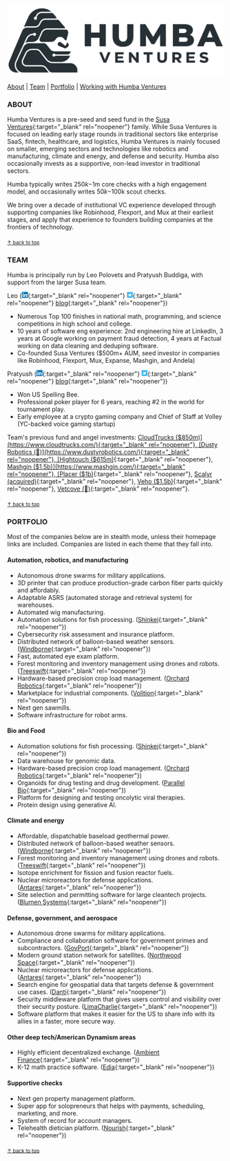 <a href="#top"></a>
![Logo](humba_logo.png)

[About](https://humbaventures.com/#about) &#124; [Team](https://humbaventures.com/#team) &#124; [Portfolio](https://humbaventures.com/#portfolio) &#124; [Working with Humba Ventures](https://humbaventures.com/support)

### ABOUT

Humba Ventures is a pre-seed and seed fund in the [Susa Ventures](https://www.susaventures.com/){:target="_blank" rel="noopener"} family. While Susa Ventures is focused on leading early stage rounds in traditional sectors like enterprise SaaS, fintech, healthcare, and logistics, Humba Ventures is mainly focused on smaller, emerging sectors and technologies like robotics and manufacturing, climate and energy, and defense and security. Humba also occasionally invests as a supportive, non-lead investor in traditional sectors.

Humba typically writes $250k-$1m core checks with a high engagement model, and occasionally writes $50k-$100k scout checks.

We bring over a decade of institutional VC experience developed through supporting companies like Robinhood, Flexport, and Mux at their earliest stages, and apply that experience to founders building companies at the frontiers of technology.

<sub>[↑ back to top](#top)</sub>

### TEAM

Humba is principally run by Leo Polovets and Pratyush Buddiga, with support from the larger Susa team.

Leo ([<img src="../linkedin_logo.png" width="14" height="14">](https://www.linkedin.com/in/lpolovets/){:target="_blank" rel="noopener"} [<img src="../twitter_logo.png" width="14" height="14">](https://twitter.com/lpolovets){:target="_blank" rel="noopener"} [blog](https://www.codingvc.com){:target="_blank" rel="noopener"})
- Numerous Top 100 finishes in national math, programming, and science competitions in high school and college.
- 10 years of software eng experience: 2nd engineering hire at LinkedIn, 3 years at Google working on payment fraud detection, 4 years at Factual working on data cleaning and deduping software.
- Co-founded Susa Ventures ($500m+ AUM, seed investor in companies like Robinhood, Flexport, Mux, Expanse, Mashgin, and Andela)

Pratyush ([<img src="../linkedin_logo.png" width="14" height="14">](https://www.linkedin.com/in/pratyush-buddiga-9238b4156/){:target="_blank" rel="noopener"} [<img src="../twitter_logo.png" width="14" height="14">](https://twitter.com/pratyushbuddiga){:target="_blank" rel="noopener"} [blog](https://pratyushbuddiga.substack.com/){:target="_blank" rel="noopener"})
- Won US Spelling Bee.
- Professional poker player for 6 years, reaching \#2 in the world for tournament play.
- Early employee at a crypto gaming company and Chief of Staff at Volley (YC-backed voice gaming startup)


Team's previous fund and angel investments: [CloudTrucks ($850m)](https://www.cloudtrucks.com/){:target="_blank" rel="noopener"}, [Dusty Robotics (🤫)](https://www.dustyrobotics.com/){:target="_blank" rel="noopener"}, [Hightouch ($615m)](https://hightouch.com/){:target="_blank" rel="noopener"}, [Mashgin ($1.5b)](https://www.mashgin.com/){:target="_blank" rel="noopener"}, [Placer ($1b)](https://www.placer.ai/){:target="_blank" rel="noopener"}, [Scalyr (acquired)](https://www.dataset.com/){:target="_blank" rel="noopener"}, [Veho ($1.5b)](https://shipveho.com/){:target="_blank" rel="noopener"}, [Vetcove (🤫)](https://www.vetcove.com/){:target="_blank" rel="noopener"}.

<sub>[↑ back to top](#top)</sub>

### PORTFOLIO

Most of the companies below are in stealth mode, unless their homepage links are included. Companies are listed in each theme that they fall into.

#### Automation, robotics, and manufacturing
* Autonomous drone swarms for military applications. 
* 3D printer that can produce production-grade carbon fiber parts quickly and affordably. 
* Adaptable ASRS (automated storage and retrieval system) for warehouses. 
* Automated wig manufacturing. 
* Automation solutions for fish processing. ([Shinkei](https://www.shinkei.systems/){:target="_blank" rel="noopener"})
* Cybersecurity risk assessment and insurance platform. 
* Distributed network of balloon-based weather sensors. ([Windborne](https://windbornesystems.com/){:target="_blank" rel="noopener"}) 
* Fast, automated eye exam platform. 
* Forest monitoring and inventory management using drones and robots. ([Treeswift](https://www.treeswift.com/){:target="_blank" rel="noopener"}) 
* Hardware-based precision crop load management. ([Orchard Robotics](https://www.orchard-robotics.com/){:target="_blank" rel="noopener"}) 
* Marketplace for industrial components. ([Volition](https://www.govolition.com/){:target="_blank" rel="noopener"}) 
* Next gen sawmills. 
* Software infrastructure for robot arms. 

#### Bio and Food
* Automation solutions for fish processing. ([Shinkei](https://www.shinkei.systems/){:target="_blank" rel="noopener"})
* Data warehouse for genomic data. 
* Hardware-based precision crop load management. ([Orchard Robotics](https://www.orchard-robotics.com/){:target="_blank" rel="noopener"}) 
* Organoids for drug testing and drug development. ([Parallel Bio](https://www.parallel.bio/){:target="_blank" rel="noopener"})
* Platform for designing and testing oncolytic viral therapies. 
* Protein design using generative AI. 

#### Climate and energy
* Affordable, dispatchable baseload geothermal power. 
* Distributed network of balloon-based weather sensors. ([Windborne](https://windbornesystems.com/){:target="_blank" rel="noopener"}) 
* Forest monitoring and inventory management using drones and robots. ([Treeswift](https://www.treeswift.com/){:target="_blank" rel="noopener"}) 
* Isotope enrichment for fission and fusion reactor fuels. 
* Nuclear microreactors for defense applications. ([Antares](https://www.antaresindustries.com/){:target="_blank" rel="noopener"}) 
* Site selection and permitting software for large cleantech projects. ([Blumen Systems](https://www.blumensystems.com/){:target="_blank" rel="noopener"})  

#### Defense, government, and aerospace
* Autonomous drone swarms for military applications. 
* Compliance and collaboration software for government primes and subcontractors. ([GovPort](https://www.govport.com/){:target="_blank" rel="noopener"}) 
* Modern ground station network for satellites. ([Northwood Space](https://www.northwoodspace.io/){:target="_blank" rel="noopener"}) 
* Nuclear microreactors for defense applications. ([Antares](https://www.antaresindustries.com/){:target="_blank" rel="noopener"}) 
* Search engine for geospatial data that targets defense & government use cases. ([Danti](https://danti.ai/){:target="_blank" rel="noopener"}) 
* Security middleware platform that gives users control and visibility over their security posture. ([LimaCharlie](https://limacharlie.io/){:target="_blank" rel="noopener"}) 
* Software platform that makes it easier for the US to share info with its allies in a faster, more secure way. 

#### Other deep tech/American Dynamism areas

* Highly efficient decentralized exchange. ([Ambient Finance](https://us.ambient.finance/){:target="_blank" rel="noopener"}) 
* K-12 math practice software. ([Edia](https://edia.app/){:target="_blank" rel="noopener"})

#### Supportive checks
* Next gen property management platform. 
* Super app for solopreneurs that helps with payments, scheduling, marketing, and more. 
* System of record for account managers. 
* Telehealth dietician platform. ([Nourish](https://www.usenourish.com/){:target="_blank" rel="noopener"}) 



<sub>[↑ back to top](#top)</sub>
